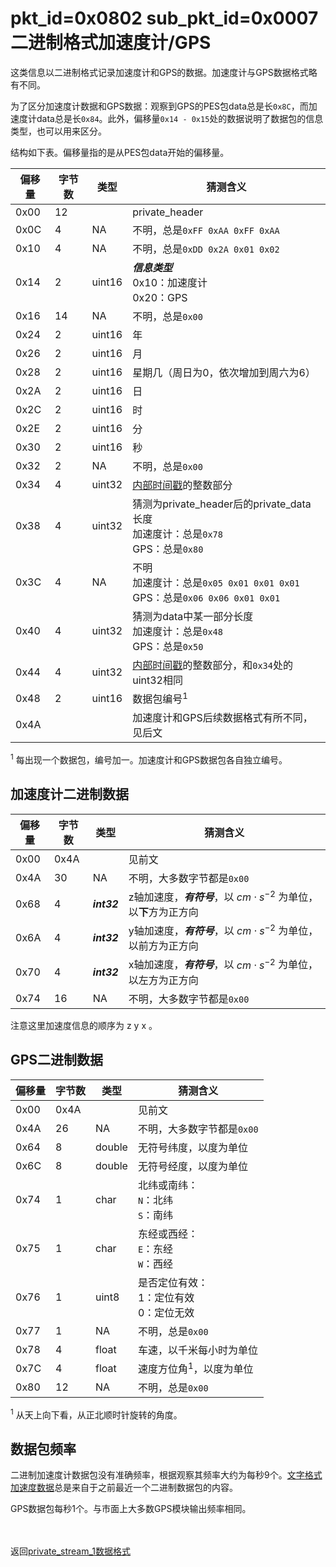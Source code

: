# pkt_id=0x0802 sub_pkt_id=0x0007 二进制格式加速度计/GPS

这类信息以二进制格式记录加速度计和GPS的数据。加速度计与GPS数据格式略有不同。

为了区分加速度计数据和GPS数据：观察到GPS的PES包data总是长`0x8C`，而加速度计data总是长`0x84`。此外，偏移量`0x14 - 0x15`处的数据说明了数据包的信息类型，也可以用来区分。

结构如下表。偏移量指的是从PES包data开始的偏移量。

| 偏移量 | 字节数 | 类型 | 猜测含义 |
| ---- | ---- | ---- | ---- |
| 0x00 | 12 |  | private_header |
| 0x0C | 4 | NA | 不明，总是`0xFF 0xAA 0xFF 0xAA` |
| 0x10 | 4 | NA | 不明，总是`0xDD 0x2A 0x01 0x02` |
| 0x14 | 2 | uint16 | ***信息类型***</br>0x10：加速度计</br>0x20：GPS |
| 0x16 | 14 | NA | 不明，总是`0x00` |
| 0x24 | 2 | uint16 | 年 |
| 0x26 | 2 | uint16 | 月 |
| 0x28 | 2 | uint16 | 星期几（周日为0，依次增加到周六为6） |
| 0x2A | 2 | uint16 | 日 |
| 0x2C | 2 | uint16 | 时 |
| 0x2E | 2 | uint16 | 分 |
| 0x30 | 2 | uint16 | 秒 |
| 0x32 | 2 | NA | 不明，总是`0x00` |
| 0x34 | 4 | uint32 | [内部时间戳](./hiv_mp4_video.md#jump_pts_timestamp)的整数部分 |
| 0x38 | 4 | uint32 | 猜测为private_header后的private_data长度</br>加速度计：总是`0x78`</br>GPS：总是`0x80` |
| 0x3C | 4 | NA | 不明</br>加速度计：总是`0x05 0x01 0x01 0x01`</br>GPS：总是`0x06 0x06 0x01 0x01` |
| 0x40 | 4 | uint32 | 猜测为data中某一部分长度</br>加速度计：总是`0x48`</br>GPS：总是`0x50` |
| 0x44 | 4 | uint32 | [内部时间戳](./hiv_mp4_video.md#jump_pts_timestamp)的整数部分，和`0x34`处的uint32相同 |
| 0x48 | 2 | uint16 | 数据包编号<sup>1</sup> |
| 0x4A |  |  | 加速度计和GPS后续数据格式有所不同，见后文 |

<sup>1</sup> 每出现一个数据包，编号加一。加速度计和GPS数据包各自独立编号。

## 加速度计二进制数据

| 偏移量 | 字节数 | 类型 | 猜测含义 |
| ---- | ---- | ---- | ---- |
| 0x00 | 0x4A |  | 见前文 |
| 0x4A | 30 | NA | 不明，大多数字节都是`0x00` |
| 0x68 | 4 | ***int32*** | z轴加速度，***有符号***，以 $cm \cdot s^{-2}$ 为单位，以**下**方为正方向 |
| 0x6A | 4 | ***int32*** | y轴加速度，***有符号***，以 $cm \cdot s^{-2}$ 为单位，以前方为正方向 |
| 0x70 | 4 | ***int32*** | x轴加速度，***有符号***，以 $cm \cdot s^{-2}$ 为单位，以左方为正方向 |
| 0x74 | 16 | NA | 不明，大多数字节都是`0x00` |

注意这里加速度信息的顺序为 z y x 。

## GPS二进制数据

| 偏移量 | 字节数 | 类型 | 猜测含义 |
| ---- | ---- | ---- | ---- |
| 0x00 | 0x4A |  | 见前文 |
| 0x4A | 26 | NA | 不明，大多数字节都是`0x00` |
| 0x64 | 8 | double | 无符号纬度，以度为单位 |
| 0x6C | 8 | double | 无符号经度，以度为单位 |
| 0x74 | 1 | char | 北纬或南纬：</br>`N`：北纬</br>`S`：南纬 |
| 0x75 | 1 | char | 东经或西经：</br>`E`：东经</br>`W`：西经 |
| 0x76 | 1 | uint8 | 是否定位有效：</br>1：定位有效</br>0：定位无效 |
| 0x77 | 1 | NA | 不明，总是`0x00` |
| 0x78 | 4 | float | 车速，以千米每小时为单位 |
| 0x7C | 4 | float | 速度方位角<sup>1</sup>，以度为单位 |
| 0x80 | 12 | NA | 不明，总是`0x00` |

<sup>1</sup> 从天上向下看，从正北顺时针旋转的角度。

## 数据包频率

二进制加速度计数据包没有准确频率，根据观察其频率大约为每秒9个。[文字格式加速度数据](./private_ascii_acce.md)总是来自于之前最近一个二进制数据包的内容。

GPS数据包每秒1个。与市面上大多数GPS模块输出频率相同。

<br/><br/>
返回[private_stream_1数据格式](./private_stream_1.md#private_data)
